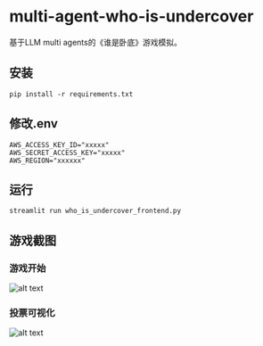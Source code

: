 # multi-agent-who-is-undercover
基于LLM multi agents的《谁是卧底》游戏模拟。


## 安装
```pip install -r requirements.txt```

## 修改.env

```
AWS_ACCESS_KEY_ID="xxxxx"
AWS_SECRET_ACCESS_KEY="xxxxx"
AWS_REGION="xxxxxx"
```

## 运行
```streamlit run who_is_undercover_frontend.py```

## 游戏截图
### 游戏开始
![alt text](./doc/start.png)

### 投票可视化
![alt text](./doc/running.png)

